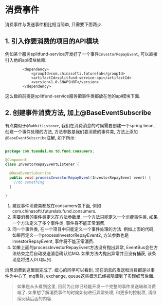# 消费事件

消费事件与发送事件相比相当简单, 只需要下面两步.

## 1. 引入你要消费的项目的API模块

例如某个服务splitfund-service开发好了一个事件`InvestorRepayEvent`, 可以直接引入他的api模块依赖.

```
        <dependency>
            <groupId>com.chinasofti.futurelab</groupId>
            <artifactId>splitfund-service-api</artifactId>
            <version>1.0-SNAPSHOT</version>
        </dependency>

```

这么做的前提是splitfund-service服务把事件类都放在他的api模块下面.



## 2. 创建事件消费方法, 加上@BaseEventSubscribe
有点类似于`@RabbitListener`, 我们在消费消息的时候需要创建一个spring bean, 创建一个事件处理的方法, 方法参数是我们要消费的事件类, 
方法上添加`@BaseEventSubscribe`注解, 如下所示: 

```java

package com.tuandai.ms.td.fund.consumers;

@Component
class InvestorRepayEventListener {

  @BaseEventSubscribe
  public void processInvestorRepayEvent(InvestorRepayEvent event) {
    //do something
  }

}

```

1. 建议事件消费类都放在consumers包下面, 例如com.chinasofti.futurelab.fund.consumers.
2. 需要消费的事件类定义在方法参数里, 一个方法只能定义一个消费事件类, 如果一个方法定义了多个事件类, 事件将不能正常消费.
3. 同一个事件类, 在一个项目中只能定义一个事件处理的方法. 例如上面的代码, 如果再定义一个processInvestorRepayEvent2, 方法参数也是InvestorRepayEvent, 事件将不能正常消费.
4. 如果上面的processInvestorRepayEvent方法没有抛出异常, EventBus会在方法结束之后自动发送消息确认给MQ. 如果方法内抛出异常并且没有捕获, 该条消息将进入DLQ队列.

消息消费到这里就完成了. 细心的同学可以看到, 现在消息的发送和消费都是以事件为中心了, mq集群, exchange, queue这些概念已经被隐藏到了实现细节后面.

> 如果是从头看到这里, 目前为止你已经能开发一个完整的事件发送端和消费端了. 如果想了解消费事件的时候如何进行异常处理, 和更多的控制项, 请继续阅读后面的内容.

